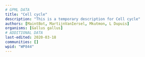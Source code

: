 ```yaml
---
# GPML DATA
title: "Cell cycle"
description: "This is a temporary description for Cell cycle"
authors: [MaintBot, MartijnVanIersel, Mkutmon, L Dupuis]
organisms: [Gallus gallus]
# ADDITIONAL DATA
last-edited: 2020-03-18
communities: []
wpid: "WP844"
---
```

